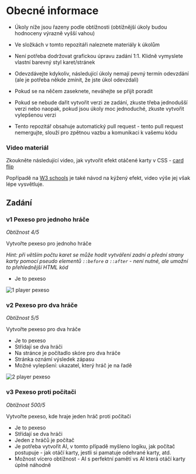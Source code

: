 # Obecné informace

-   Úkoly níže jsou řazeny podle obtížnosti (obtížnější úkoly budou hodnoceny výrazně vyšší vahou)

-   Ve složkách v tomto repozitáři naleznete materiály k úkolům

-   Není potřeba dodržovat grafickou úpravu zadání 1:1. Klidně vymyslete vlastní barevný styl karet/stránek

-   Odevzdávejte kdykoliv, následující úkoly nemají pevný termín odevzdání (ale je potřeba někde zmínit, že jste úkol odevzdali)

-   Pokud se na něčem zaseknete, neváhejte se přijít poradit

-   Pokud se nebude dařit vytvořit verzi ze zadání, zkuste třeba jednodušší verzi nebo naopak, pokud jsou úkoly moc jednoduché, zkuste vytvořit vylepšenou verzi
-   Tento repozitář obsahuje automatický pull request - tento pull request nemergujte, slouží pro zpětnou vazbu a komunikaci k vašemu kódu

### Video materiál

Zkoukněte následující video, jak vytvořit efekt otáčené karty v CSS - [card flip](https://www.youtube.com/watch?v=OV8MVmtgmoY)

Popřípadě na [W3 schools](https://www.w3schools.com/howto/howto_css_flip_card.asp) je také návod na kýžený efekt, video výše jej však lépe vysvětluje.

## Zadání

### v1 Pexeso pro jednoho hráče

_Obtížnost 4/5_

Vytvořte pexeso pro jednoho hráče

_Hint: při větším počtu karet se může hodit vytváření zadní a přední strany karty pomocí pseudo elementů `::before` a `::after` - není nutné, ale umožní to přehlednější HTML kód_

-   Je to pexeso

![1 player pexeso](https://github.com/JS-Trebesin/ukoly_karty/assets/84028625/3ae57dcd-9997-4f04-ab0f-2661b911e92a)

### v2 Pexeso pro dva hráče

_Obtížnost 5/5_

Vytvořte pexeso pro dva hráče

-   Je to pexeso
-   Střídají se dva hráči
-   Na stránce je počítadlo skóre pro dva hráče
-   Stránka oznámí výsledek zápasu
-   Možné vylepšení: ukazatel, který hráč je na řadě

![2 player pexeso](https://github.com/JS-Trebesin/ukoly_karty/assets/84028625/6945c544-ac83-432f-b816-7f87efe8d83d)

### v3 Pexeso proti počítači

_Obtížnost 500/5_

Vytvořte pexeso, kde hraje jeden hráč proti počítači

-   Je to pexeso
-   Střídají se dva hráči
-   Jeden z hráčů je počítač
-   Je potřeba vytvořit AI, v tomto případě myšleno logiku, jak počítač postupuje - jak otáčí karty, jestli si pamatuje odehrané karty, atd.
-   Možnost vícero obtížnost - AI s perfektní pamětí vs AI která otáčí karty úplně náhodně
